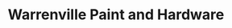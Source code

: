 ---
title: "Warrenville Paint and Hardware"
url: /warren-township/warrenville-paint-and-hardware/
shop: Baumarkt
---